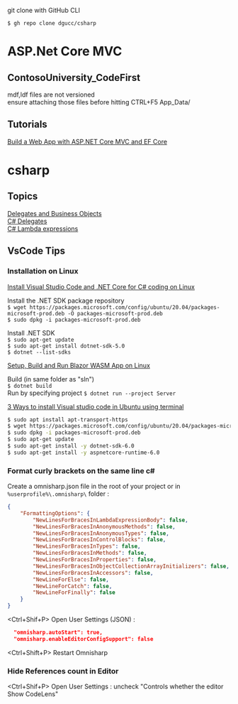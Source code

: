 
git clone with GitHub CLI  

`$ gh repo clone dgucc/csharp` 

# ASP.Net Core MVC 

## ContosoUniversity_CodeFirst

mdf,ldf files are not versioned  
ensure attaching those files before hitting CTRL+F5
App_Data/

## Tutorials

[Build a Web App with ASP.NET Core MVC and EF Core](https://medium.com/net-core/building-a-web-application-using-asp-net-core-mvc-and-entity-framework-core-15ee6192b3f3)

# csharp

## Topics

[Delegates and Business Objects](https://www.codeproject.com/Articles/14178/Delegates-and-Business-Objects)  
[C# Delegates](https://www.tutorialsteacher.com/csharp/csharp-delegates)  
[C# Lambda expressions](https://www.tutorialsteacher.com/linq/linq-lambda-expression)  


## VsCode Tips

### Installation on Linux  

[Install Visual Studio Code and .NET Core for C# coding on Linux](https://www.pragmaticlinux.com/2021/03/install-visual-studio-code-and-net-core-for-c-coding-on-linux/)  

Install the .NET SDK package repository   
`$ wget https://packages.microsoft.com/config/ubuntu/20.04/packages-microsoft-prod.deb -O packages-microsoft-prod.deb`  
`$ sudo dpkg -i packages-microsoft-prod.deb` 

Install .NET SDK   
`$ sudo apt-get update`   
`$ sudo apt-get install dotnet-sdk-5.0`  
`$ dotnet --list-sdks`  

[Setup, Build and Run Blazor WASM App on Linux](https://www.prowaretech.com/articles/current/information-technology/linux/setup-and-configure/build-and-run-blazor-wasm-apps)

Build (in same folder as "sln")  
`$ dotnet build`   
Run by specifying project
`$ dotnet run --project Server`   

[3 Ways to install Visual studio code in Ubuntu using terminal](https://www.how2shout.com/linux/3-ways-install-visual-studio-code-in-ubuntu-using-terminal/)  

```bash
$ sudo apt install apt-transport-https
$ wget https://packages.microsoft.com/config/ubuntu/20.04/packages-microsoft-prod.deb -O packages-microsoft-prod.deb
$ sudo dpkg -i packages-microsoft-prod.deb
$ sudo apt-get update 
$ sudo apt-get install -y dotnet-sdk-6.0
$ sudo apt-get install -y aspnetcore-runtime-6.0
```

### Format curly brackets on the same line c# 

Create a omnisharp.json file in the root of your project or in `%userprofile%\.omnisharp\` folder :   
```json
{
    "FormattingOptions": {
        "NewLinesForBracesInLambdaExpressionBody": false,
        "NewLinesForBracesInAnonymousMethods": false,
        "NewLinesForBracesInAnonymousTypes": false,
        "NewLinesForBracesInControlBlocks": false,
        "NewLinesForBracesInTypes": false,
        "NewLinesForBracesInMethods": false,
        "NewLinesForBracesInProperties": false,
        "NewLinesForBracesInObjectCollectionArrayInitializers": false,
        "NewLinesForBracesInAccessors": false,
        "NewLineForElse": false,
        "NewLineForCatch": false,
        "NewLineForFinally": false
    }
}
```
<Ctrl+Shif+P> Open User Settings (JSON) :  
```json
  "omnisharp.autoStart": true,
  "omnisharp.enableEditorConfigSupport": false
```

<Ctrl+Shift+P> Restart Omnisharp  

### Hide References count in Editor 

<Ctrl+Shif+P> Open User Settings : uncheck "Controls whether the editor Show CodeLens"  
